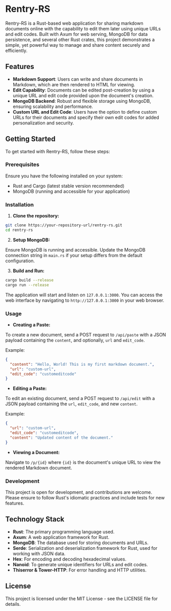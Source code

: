 # Rentry-RS

Rentry-RS is a Rust-based web application for sharing markdown documents online with the capability to edit them later using unique URLs and edit codes. Built with Axum for web serving, MongoDB for data persistence, and several other Rust crates, this project demonstrates a simple, yet powerful way to manage and share content securely and efficiently.

## Features

- **Markdown Support**: Users can write and share documents in Markdown, which are then rendered to HTML for viewing.
- **Edit Capability**: Documents can be edited post-creation by using a unique URL and edit code provided upon the document's creation.
- **MongoDB Backend**: Robust and flexible storage using MongoDB, ensuring scalability and performance.
- **Custom URL and Edit Code**: Users have the option to define custom URLs for their documents and specify their own edit codes for added personalization and security.

## Getting Started

To get started with Rentry-RS, follow these steps:

### Prerequisites

Ensure you have the following installed on your system:

- Rust and Cargo (latest stable version recommended)
- MongoDB (running and accessible for your application)

### Installation

1. **Clone the repository:**

```bash
git clone https://your-repository-url/rentry-rs.git
cd rentry-rs
```

2. **Setup MongoDB:**

Ensure MongoDB is running and accessible. Update the MongoDB connection string in `main.rs` if your setup differs from the default configuration.

3. **Build and Run:**

```bash
cargo build --release
cargo run --release
```

The application will start and listen on `127.0.0.1:3000`. You can access the web interface by navigating to `http://127.0.0.1:3000` in your web browser.

### Usage

- **Creating a Paste:**

To create a new document, send a POST request to `/api/paste` with a JSON payload containing the `content`, and optionally, `url` and `edit_code`.

Example:
```json
{
  "content": "Hello, World! This is my first markdown document.",
  "url": "custom-url",
  "edit_code": "customeditcode"
}
```

- **Editing a Paste:**

To edit an existing document, send a POST request to `/api/edit` with a JSON payload containing the `url`, `edit_code`, and new `content`.

Example:
```json
{
  "url": "custom-url",
  "edit_code": "customeditcode",
  "content": "Updated content of the document."
}
```

- **Viewing a Document:**

Navigate to `/p/{id}` where `{id}` is the document's unique URL to view the rendered Markdown document.

### Development

This project is open for development, and contributions are welcome. Please ensure to follow Rust's idiomatic practices and include tests for new features.

## Technology Stack

- **Rust**: The primary programming language used.
- **Axum**: A web application framework for Rust.
- **MongoDB**: The database used for storing documents and URLs.
- **Serde**: Serialization and deserialization framework for Rust, used for working with JSON data.
- **Hex**: For encoding and decoding hexadecimal values.
- **Nanoid**: To generate unique identifiers for URLs and edit codes.
- **Thiserror & Tower-HTTP**: For error handling and HTTP utilities.

## License

This project is licensed under the MIT License - see the LICENSE file for details.
